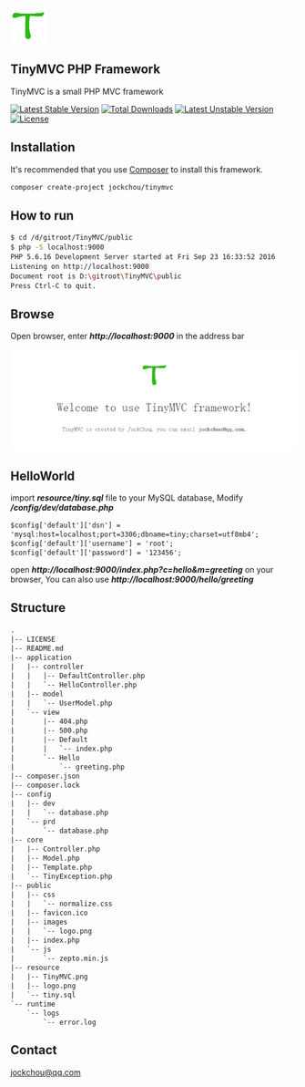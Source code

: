 ![logo](./resource/logo.png)

## TinyMVC PHP Framework
TinyMVC is a small PHP MVC framework

[![Latest Stable Version](https://poser.pugx.org/jockchou/tinymvc/v/stable)](https://packagist.org/packages/jockchou/tinymvc)
[![Total Downloads](https://poser.pugx.org/jockchou/tinymvc/downloads)](https://packagist.org/packages/jockchou/tinymvc)
[![Latest Unstable Version](https://poser.pugx.org/jockchou/tinymvc/v/unstable)](https://packagist.org/packages/jockchou/tinymvc)
[![License](https://poser.pugx.org/jockchou/tinymvc/license)](https://packagist.org/packages/jockchou/tinymvc)


## Installation

It's recommended that you use [Composer](https://getcomposer.org/) to install this framework.

```bash
composer create-project jockchou/tinymvc
```

## How to run

```bash
$ cd /d/gitroot/TinyMVC/public
$ php -S localhost:9000
PHP 5.6.16 Development Server started at Fri Sep 23 16:33:52 2016
Listening on http://localhost:9000
Document root is D:\gitroot\TinyMVC\public
Press Ctrl-C to quit.
```

## Browse
Open browser, enter ***http://localhost:9000*** in the address bar

![logo](./resource/TinyMVC.png)

## HelloWorld

import ***resource/tiny.sql*** file to your MySQL database, Modify ***/config/dev/database.php***

```
$config['default']['dsn'] = 'mysql:host=localhost;port=3306;dbname=tiny;charset=utf8mb4';
$config['default']['username'] = 'root';
$config['default']['password'] = '123456';
```

open ***http://localhost:9000/index.php?c=hello&m=greeting*** on your browser, You can also use ***http://localhost:9000/hello/greeting***

## Structure

```
.
|-- LICENSE
|-- README.md
|-- application
|   |-- controller
|   |   |-- DefaultController.php
|   |   `-- HelloController.php
|   |-- model
|   |   `-- UserModel.php
|   `-- view
|       |-- 404.php
|       |-- 500.php
|       |-- Default
|       |   `-- index.php
|       `-- Hello
|           `-- greeting.php
|-- composer.json
|-- composer.lock
|-- config
|   |-- dev
|   |   `-- database.php
|   `-- prd
|       `-- database.php
|-- core
|   |-- Controller.php
|   |-- Model.php
|   |-- Template.php
|   `-- TinyException.php
|-- public
|   |-- css
|   |   `-- normalize.css
|   |-- favicon.ico
|   |-- images
|   |   `-- logo.png
|   |-- index.php
|   `-- js
|       `-- zepto.min.js
|-- resource
|   |-- TinyMVC.png
|   |-- logo.png
|   `-- tiny.sql
`-- runtime
    `-- logs
        `-- error.log
```

## Contact

jockchou@qq.com